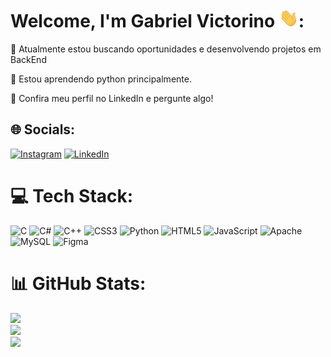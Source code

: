 # Welcome, I'm Gabriel Victorino <img src="https://github.com/GabrielVictorino8266/GabrielVictorino8266/blob/main/hi.gif" height="30px">:
🔭 Atualmente estou buscando oportunidades e desenvolvendo projetos em BackEnd<br>

🌱 Estou aprendendo python principalmente.<br>

💬 Confira meu perfil no LinkedIn e pergunte algo!

## 🌐 Socials:
[![Instagram](https://img.shields.io/badge/Instagram-%23E4405F.svg?logo=Instagram&logoColor=white)](https://instagram.com/gabriel.victorino2004) [![LinkedIn](https://img.shields.io/badge/LinkedIn-%230077B5.svg?logo=linkedin&logoColor=white)](https://linkedin.com/in/gabriel-victorino-051356227) 

# 💻 Tech Stack:
<!-- [![Ashutosh's github activity graph](https://github-readme-activity-graph.cyclic.app/graph?username=gabrielvictorino8266&bg_color=0d113f&color=ffffff&line=4cbac2&point=05ffb4&area=true&hide_border=true)](https://github.com/ashutosh00710/github-readme-activity-graph) -->

![C](https://img.shields.io/badge/c-%2300599C.svg?style=flat&logo=c&logoColor=white) ![C#](https://img.shields.io/badge/c%23-%23239120.svg?style=flat&logo=c-sharp&logoColor=white) ![C++](https://img.shields.io/badge/c++-%2300599C.svg?style=flat&logo=c%2B%2B&logoColor=white) ![CSS3](https://img.shields.io/badge/css3-%231572B6.svg?style=flat&logo=css3&logoColor=white) ![Python](https://img.shields.io/badge/python-3670A0?style=flat&logo=python&logoColor=ffdd54) ![HTML5](https://img.shields.io/badge/html5-%23E34F26.svg?style=flat&logo=html5&logoColor=white) ![JavaScript](https://img.shields.io/badge/javascript-%23323330.svg?style=flat&logo=javascript&logoColor=%23F7DF1E) ![Apache](https://img.shields.io/badge/apache-%23D42029.svg?style=flat&logo=apache&logoColor=white) ![MySQL](https://img.shields.io/badge/mysql-%2300f.svg?style=flat&logo=mysql&logoColor=white) 	![Figma](https://img.shields.io/badge/figma-%23F24E1E.svg?style=flat&logo=figma&logoColor=white)
# 📊 GitHub Stats:
![](https://github-readme-stats.vercel.app/api?username=GabrielVictorino8266&theme=algolia&hide_border=false&include_all_commits=false&count_private=false)<br/>
![](https://github-readme-streak-stats.herokuapp.com/?user=GabrielVictorino8266&theme=algolia&hide_border=false)<br/>
![](https://github-readme-stats.vercel.app/api/top-langs/?username=GabrielVictorino8266&theme=algolia&hide_border=false&include_all_commits=false&count_private=false&layout=compact)

<!-- Proudly created with GPRM ( https://gprm.itsvg.in ) -->
